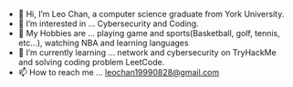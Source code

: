 - 👋 Hi, I’m Leo Chan, a computer science graduate from York University.
- 👀 I’m interested in ... Cybersecurity and Coding. 
- 🎨 My Hobbies are ... playing game and sports(Basketball, golf, tennis, etc...), watching NBA and learning languages
- 🌱 I’m currently learning ... network and cybersecurity on TryHackMe and solving coding problem LeetCode.
- 📫 How to reach me ... leochan19990828@gmail.com  

<!---
lc9908/lc9908 is a ✨ special ✨ repository because its `README.md` (this file) appears on your GitHub profile.
You can click the Preview link to take a look at your changes.
--->
